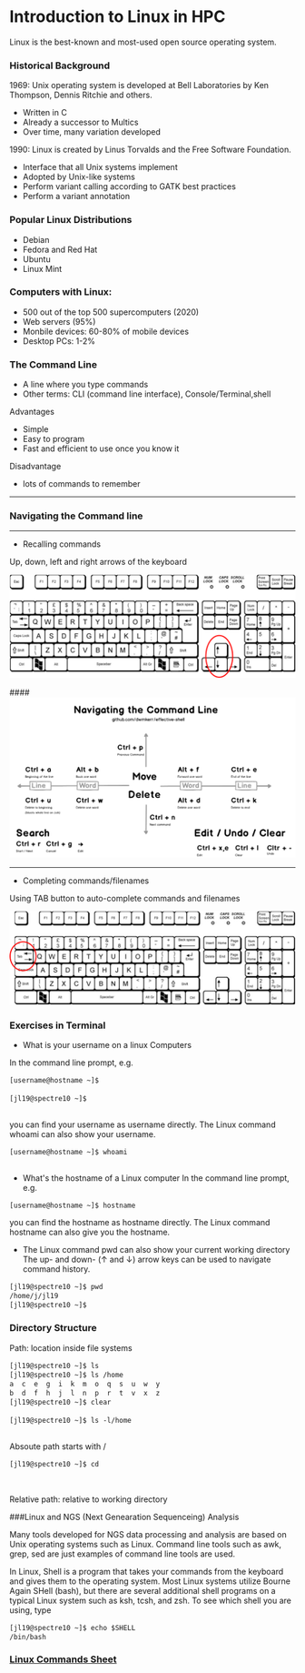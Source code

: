 # Introduction to Linux in HPC


Linux is the best-known and most-used open source operating system.

### Historical Background

1969: Unix operating system is developed at Bell Laboratories by Ken Thompson, Dennis Ritchie and others.

* Written in C
* Already a successor to Multics
* Over time, many variation developed


1990: Linux is created  by Linus Torvalds and the Free Software Foundation.

* Interface that all Unix systems implement
* Adopted by Unix-like systems
* Perform variant calling according to GATK best practices
* Perform a variant annotation


### Popular Linux Distributions

* Debian
* Fedora and Red Hat
* Ubuntu
* Linux Mint

### Computers with Linux:

* 500 out of the top 500 supercomputers (2020)
* Web servers (95%)
* Monbile devices: 60-80% of mobile devices
* Desktop PCs: 1-2%


### The Command Line

- A line where you type commands
- Other terms:  CLI (command line interface), Console/Terminal,shell
 
Advantages

  - Simple
  - Easy to program
  - Fast and efficient to use once you know it
  
Disadvantage

  - lots of commands to remember
  
***********************************
### Navigating the Command line
***********************************

- Recalling commands

Up, down, left and right arrows of the keyboard

![keyboard1](/Docs/assets/Keyboard1.png)

####![The reference diagram](/Docs/assets/navigate-command-line-1.png)
***********************************
- Completing commands/filenames

Using TAB button to auto-complete commands and filenames

![keyboard2](/Docs/assets/Keyboard2.png)


### Exercises in Terminal

- What is your username on a linux Computers

In the command line prompt, e.g.
   
```  
[username@hostname ~]$ 

[jl19@spectre10 ~]$
 
```
you can find your username as username directly. The Linux command whoami can also show your username.

```  
[username@hostname ~]$ whoami
 
```

- What's the hostname of a Linux computer
In the command line prompt, e.g.
```  
[username@hostname ~]$ hostname
```  
you can find the hostname as hostname directly. The Linux command hostname can also give you the hostname.

- The Linux command pwd can also show your current working directory
     The up- and down- (↑ and ↓) arrow keys can be used to navigate command history.

``` 
[jl19@spectre10 ~]$ pwd
/home/j/jl19
[jl19@spectre10 ~]$ 

``` 

### Directory Structure

Path: location inside file systems

``` 
[jl19@spectre10 ~]$ ls 
[jl19@spectre10 ~]$ ls /home
a  c  e  g  i  k  m  o  q  s  u  w  y
b  d  f  h  j  l  n  p  r  t  v  x  z
[jl19@spectre10 ~]$ clear

[jl19@spectre10 ~]$ ls -l/home


```

Absoute path starts with /

``` 
[jl19@spectre10 ~]$ cd



```

Relative path: relative to working directory
 
 
###Linux and NGS (Next Genearation Sequenceing) Analysis
 
Many tools developed for NGS data processing and analysis are based on Unix operating systems such as Linux. Command line tools such as awk, grep, sed are just examples of command line tools are used.

In Linux, Shell is a program that takes your commands from the keyboard and gives them to the operating system. Most Linux systems utilize Bourne Again SHell (bash), but there are several additional shell programs on a typical Linux system such as ksh, tcsh, and zsh. To see which shell you are using, type

```
[jl19@spectre10 ~]$ echo $SHELL
/bin/bash

```



### [Linux Commands Sheet](linux-command-sheets.md)

